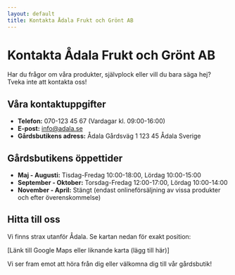 ```yaml
---
layout: default
title: Kontakta Ådala Frukt och Grönt AB
---
```


# Kontakta Ådala Frukt och Grönt AB

Har du frågor om våra produkter, självplock eller vill du bara säga hej? Tveka inte att kontakta oss!

## Våra kontaktuppgifter

* **Telefon:** 070-123 45 67 (Vardagar kl. 09:00-16:00)
* **E-post:** info@adala.se
* **Gårdsbutikens adress:**
    Ådala Gårdsväg 1
    123 45 Ådala
    Sverige

## Gårdsbutikens öppettider

* **Maj - Augusti:** Tisdag-Fredag 10:00-18:00, Lördag 10:00-15:00
* **September - Oktober:** Torsdag-Fredag 12:00-17:00, Lördag 10:00-14:00
* **November - April:** Stängt (endast onlineförsäljning av vissa produkter och efter överenskommelse)

## Hitta till oss
Vi finns strax utanför Ådala. Se kartan nedan för exakt position:

[Länk till Google Maps eller liknande karta (lägg till här)]

Vi ser fram emot att höra från dig eller välkomna dig till vår gårdsbutik!
